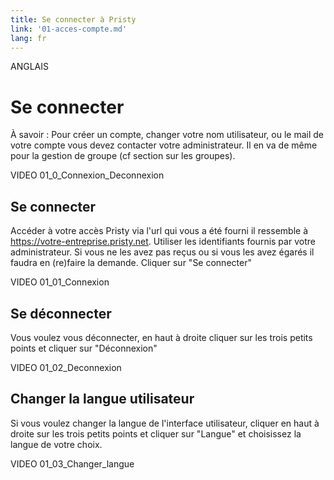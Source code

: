 ```yaml
---
title: Se connecter à Pristy
link: '01-acces-compte.md'
lang: fr
---
```


<!--
  Copyright 2022 - Jeci SARL - https://jeci.fr

  Permission is granted to copy, distribute and/or modify this document
  under the terms of the GNU Free Documentation License, Version 1.3
  or any later version published by the Free Software Foundation;
  with no Invariant Sections, no Front-Cover Texts, and no Back-Cover Texts.
  A copy of the license is included in the section entitled "GNU
  Free Documentation License".

  You should have received a copy of the GNU Free Documentation License
  along with this program.  If not, see http://www.gnu.org/licenses/.
-->

ANGLAIS

# Se connecter

À savoir :
Pour créer un compte, changer votre nom utilisateur, ou le mail de votre compte vous devez contacter votre administrateur.
Il en va de même pour la gestion de groupe (cf section sur les groupes).

VIDEO 01_0_Connexion_Deconnexion

## Se connecter

Accéder à votre accès Pristy via l'url qui vous a été fourni il ressemble à https://votre-entreprise.pristy.net.
Utiliser les identifiants fournis par votre administrateur.
Si vous ne les avez pas reçus ou si vous les avez égarés il faudra en (re)faire la demande.
Cliquer sur "Se connecter"

VIDEO 01_01_Connexion

## Se déconnecter

Vous voulez vous déconnecter, en haut à droite cliquer sur les trois petits points et cliquer sur "Déconnexion"

VIDEO 01_02_Deconnexion

## Changer la langue utilisateur

Si vous voulez changer la langue de l'interface utilisateur, cliquer en haut à droite sur les trois petits points et cliquer sur "Langue" et choisissez la langue de votre choix.

VIDEO 01_03_Changer_langue
